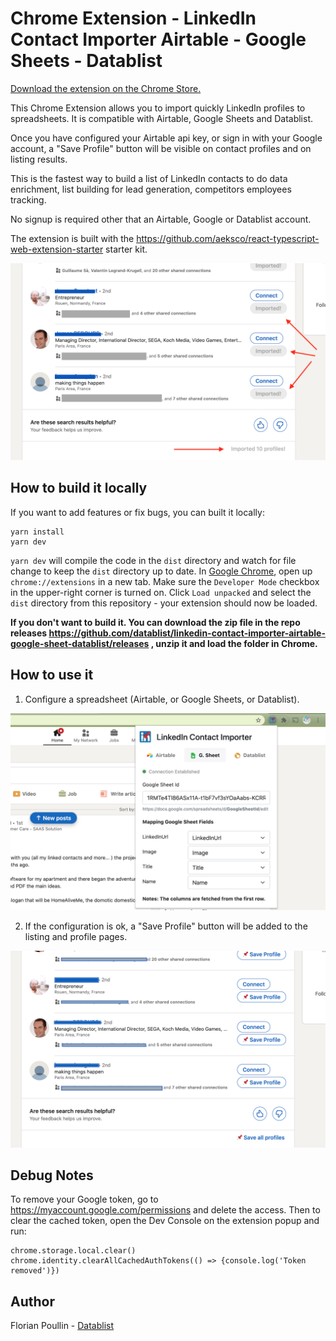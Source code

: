 # Chrome Extension - LinkedIn Contact Importer Airtable - Google Sheets - Datablist

[Download the extension on the Chrome Store.](https://chrome.google.com/webstore/detail/linkedin-contact-importer/ldhidjmfmddalaldeppecmcnbiggopdd?hl=en)

This Chrome Extension allows you to import quickly LinkedIn profiles to spreadsheets. It is compatible with Airtable, Google Sheets and Datablist.

Once you have configured your Airtable api key, or sign in with your Google account, a "Save Profile" button will be visible on contact profiles and on listing results.

This is the fastest way to build a list of LinkedIn contacts to do data enrichment, list building for lead generation, competitors employees tracking.

No signup is required other that an Airtable, Google or Datablist account.


The extension is built with the https://github.com/aeksco/react-typescript-web-extension-starter starter kit.

![Import Contacts Listing](images/ImportListingDone.png "Import Contacts Listing")


## How to build it locally

If you want to add features or fix bugs, you can built it locally:

```shell
yarn install
yarn dev
```

`yarn dev` will compile the code in the `dist` directory and watch for file change to keep the `dist` directory up to date.
In [Google Chrome](https://www.google.com/chrome/), open up `chrome://extensions` in a new tab. Make sure the `Developer Mode` checkbox in the upper-right corner is turned on. Click `Load unpacked` and select the `dist` directory from this repository - your extension should now be loaded.

**If you don't want to build it. You can download the zip file in the repo releases https://github.com/datablist/linkedin-contact-importer-airtable-google-sheet-datablist/releases , unzip it and load the folder in Chrome.**


## How to use it

1. Configure a spreadsheet (Airtable, or Google Sheets, or Datablist).

![Chrome](images/Chrome.png "Chrome Configuration")

2. If the configuration is ok, a "Save Profile" button will be added to the listing and profile pages.

![Import Contacts Listing](images/ImportListing.png "Import Contacts Listing")

## Debug Notes

To remove your Google token, go to https://myaccount.google.com/permissions and delete the access. Then to clear the cached token, open the Dev Console on the extension popup and run:

```
chrome.storage.local.clear()
chrome.identity.clearAllCachedAuthTokens(() => {console.log('Token removed')})
```


## Author

Florian Poullin - [Datablist](https://www.datablist.com/)
